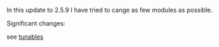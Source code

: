 In this update to 2.5.9 I have tried to cange as few modules as possible.

Significant changes:

 see <a href=http://MyBeacons.info/tunables.html>tunables</a>
